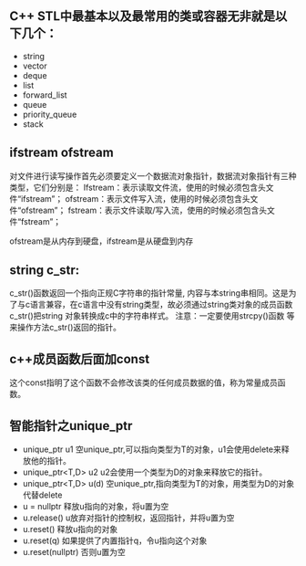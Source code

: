 ## C++ STL中最基本以及最常用的类或容器无非就是以下几个：
- string
- vector
- deque
- list
- forward_list
- queue
- priority_queue
- stack

## ifstream   ofstream

对文件进行读写操作首先必须要定义一个数据流对象指针，数据流对象指针有三种类型，它们分别是：
Ifstream：表示读取文件流，使用的时候必须包含头文件“ifstream”；
ofstream：表示文件写入流，使用的时候必须包含头文件“ofstream”；
fstream：表示文件读取/写入流，使用的时候必须包含头文件“fstream”；

ofstream是从内存到硬盘，ifstream是从硬盘到内存


## string c_str:
c_str()函数返回一个指向正规C字符串的指针常量, 内容与本string串相同。这是为了与c语言兼容，在c语言中没有string类型，故必须通过string类对象的成员函数c_str()把string 对象转换成c中的字符串样式。
注意：一定要使用strcpy()函数 等来操作方法c_str()返回的指针。

## c++成员函数后面加const
这个const指明了这个函数不会修改该类的任何成员数据的值，称为常量成员函数。

## 智能指针之unique_ptr
- unique_ptr<T> u1     空unique_ptr,可以指向类型为T的对象，u1会使用delete来释放他的指针。
- unique_ptr<T,D> u2   u2会使用一个类型为D的对象来释放它的指针。
- unique_ptr<T,D> u(d) 空unique_ptr,指向类型为T的对象，用类型为D的对象代替delete
- u = nullptr          释放u指向的对象，将u置为空
- u.release()          u放弃对指针的控制权，返回指针，并将u置为空
- u.reset()            释放u指向的对象
- u.reset(q)           如果提供了内置指针q，令u指向这个对象
- u.reset(nullptr)     否则u置为空
